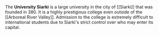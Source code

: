 The **University Siarki** is a large university in the city of [[Siarki]] that was founded in 380. It is a highly prestigious college even outside of the [[Arboreal River Valley]]. Admission to the college is extremely difficult to international students due to Siarki's strict control over who may enter its capital.